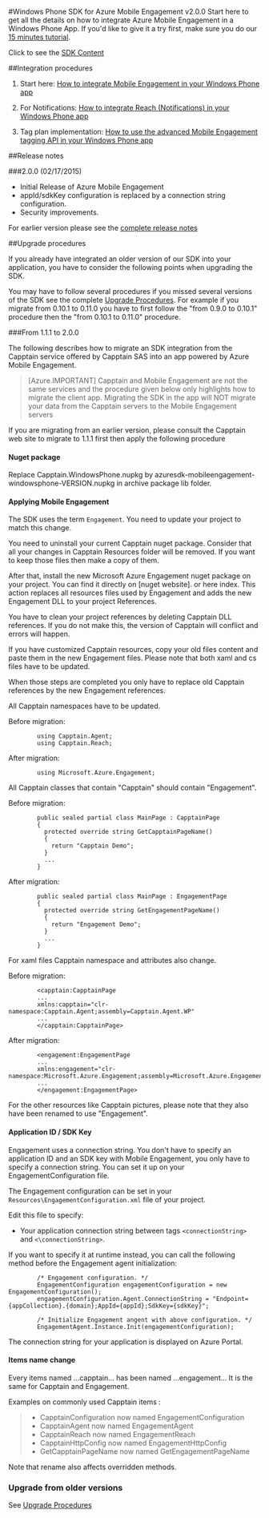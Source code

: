 <properties 
	pageTitle="Azure Mobile Engagement Windows Phone SDK Integration" 
	description="Latest updates and procedures for Windows Phone SDK for Azure Mobile Engagement" 					
	services="mobile-engagement" 
	documentationCenter="mobile" 
	authors="lalathie" 
	manager="dwrede" 
	editor="" />

<tags 
	ms.service="mobile-engagement" 
	ms.workload="mobile" 
	ms.tgt_pltfrm="mobile-windows-phone" 
	ms.devlang="" 
	ms.topic="article" 
	ms.date="02/12/2015" 
	ms.author="kapiteir" />

#Windows Phone SDK for Azure Mobile Engagement v2.0.0
Start here to get all the details on how to integrate Azure Mobile Engagement in a Windows Phone App. If you'd like to give it a try first, make sure you do our [15 minutes tutorial](mobile-engagement-windows-phone-get-started.md).

Click to see the [SDK Content](mobile-engagement-windows-phone-sdk-content.md)

##Integration procedures

1. Start here: [How to integrate Mobile Engagement in your Windows Phone app](mobile-engagement-windows-phone-integrate-engagement.md)

2. For Notifications: [How to integrate Reach (Notifications) in your Windows Phone app](mobile-engagement-windows-phone-integrate-engagement-reach.md)

3. Tag plan implementation: [How to use the advanced Mobile Engagement tagging API in your Windows Phone app](mobile-engagement-windows-phone-use-engagement-api.md)

##Release notes

###2.0.0 (02/17/2015)
-   Initial Release of Azure Mobile Engagement
-   appId/sdkKey configuration is replaced by a connection string configuration.
-   Security improvements.

For earlier version please see the [complete release notes](mobile-engagement-windows-phone-release-notes.md)

##Upgrade procedures

If you already have integrated an older version of our SDK into your application, you have to consider the following points when upgrading the SDK.

You may have to follow several procedures if you missed several versions of the SDK see the complete [Upgrade Procedures](mobile-engagement-windows-phone-upgrade-procedure/). For example if you migrate from 0.10.1 to 0.11.0 you have to first follow the "from 0.9.0 to 0.10.1" procedure then the "from 0.10.1 to 0.11.0" procedure.

###From 1.1.1 to 2.0.0

The following describes how to migrate an SDK integration from the Capptain service offered by Capptain SAS into an app powered by Azure Mobile Engagement. 

>[Azure.IMPORTANT] Capptain and Mobile Engagement are not the same services and the procedure given below only highlights how to migrate the client app. Migrating the SDK in the app will NOT migrate your data from the Capptain servers to the Mobile Engagement servers

If you are migrating from an earlier version, please consult the Capptain web site to migrate to 1.1.1 first then apply the following procedure

#### Nuget package

Replace Capptain.WindowsPhone.nupkg by azuresdk-mobileengagement-windowsphone-VERSION.nupkg in archive package lib folder.

#### Applying Mobile Engagement

The SDK uses the term `Engagement`. You need to update your project to match this change.

You need to uninstall your current Capptain nuget package. Consider that all your changes in Capptain Resources folder will be removed. If you want to keep those files then make a copy of them.

After that, install the new Microsoft Azure Engagement nuget package on your project. You can find it directly on [nuget website]. or here index. This action replaces all resources files used by Engagement and adds the new Engagement DLL to your project References.

You have to clean your project references by deleting Capptain DLL references. If you do not make this, the version of Capptain will conflict and errors will happen.

If you have customized Capptain resources, copy your old files content and paste them in the new Engagement files. Please note that both xaml and cs files have to be updated.

When those steps are completed you only have to replace old Capptain references by the new Engagement references.

All Capptain namespaces have to be updated.

Before migration:

			using Capptain.Agent;
			using Capptain.Reach;

After migration:

			using Microsoft.Azure.Engagement;

All Capptain classes that contain "Capptain" should contain "Engagement".

Before migration:

			public sealed partial class MainPage : CapptainPage
			{
			  protected override string GetCapptainPageName()
			  {
			    return "Capptain Demo";
			  }
			  ...
			}

After migration:

			public sealed partial class MainPage : EngagementPage
			{
			  protected override string GetEngagementPageName()
			  {
			    return "Engagement Demo";
			  }
			  ...
			}

For xaml files Capptain namespace and attributes also change.

Before migration:

			<capptain:CapptainPage
			...
			xmlns:capptain="clr-namespace:Capptain.Agent;assembly=Capptain.Agent.WP"
			...
			</capptain:CapptainPage>

After migration:

			<engagement:EngagementPage
			...
			xmlns:engagement="clr-namespace:Microsoft.Azure.Engagement;assembly=Microsoft.Azure.Engagement.EngagementAgent.WP"
			...
			</engagement:EngagementPage>

For the other resources like Capptain pictures, please note that they also have been renamed to use "Engagement".

#### Application ID / SDK Key

Engagement uses a connection string. You don't have to specify an application ID and an SDK key with Mobile Engagement, you only have to specify a connection string. You can set it up on your EngagementConfiguration file.

The Engagement configuration can be set in your `Resources\EngagementConfiguration.xml` file of your project.

Edit this file to specify:

-   Your application connection string between tags `<connectionString>` and `<\connectionString>`.

If you want to specify it at runtime instead, you can call the following method before the Engagement agent initialization:

			/* Engagement configuration. */
			EngagementConfiguration engagementConfiguration = new EngagementConfiguration();
			engagementConfiguration.Agent.ConnectionString = "Endpoint={appCollection}.{domain};AppId={appId};SdkKey={sdkKey}";
			
			/* Initialize Engagement angent with above configuration. */
			EngagementAgent.Instance.Init(engagementConfiguration);

The connection string for your application is displayed on Azure Portal.

#### Items name change

Every items named ...capptain... has been named ...engagement... It is the same for Capptain and Engagement.

Examples on commonly used Capptain items :

> -   CapptainConfiguration now named EngagementConfiguration
> -   CapptainAgent now named EngagementAgent
> -   CapptainReach now named EngagementReach
> -   CapptainHttpConfig now named EngagementHttpConfig
> -   GetCapptainPageName now named GetEngagementPageName

Note that rename also affects overridden methods.

### Upgrade from older versions

See [Upgrade Procedures](mobile-engagement-windows-phone-upgrades/)
